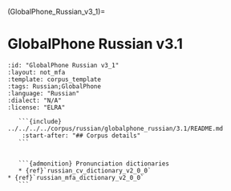 
(GlobalPhone_Russian_v3_1)=
# GlobalPhone Russian v3.1

``````{corpus} GlobalPhone Russian v3.1
:id: "GlobalPhone Russian v3_1"
:layout: not_mfa
:template: corpus_template
:tags: Russian;GlobalPhone
:language: "Russian"
:dialect: "N/A"
:license: "ELRA"

   ```{include} ../../../../corpus/russian/globalphone_russian/3.1/README.md
    :start-after: "## Corpus details"
   ```


   ```{admonition} Pronunciation dictionaries
   * {ref}`russian_cv_dictionary_v2_0_0`
* {ref}`russian_mfa_dictionary_v2_0_0`
   ```
``````
